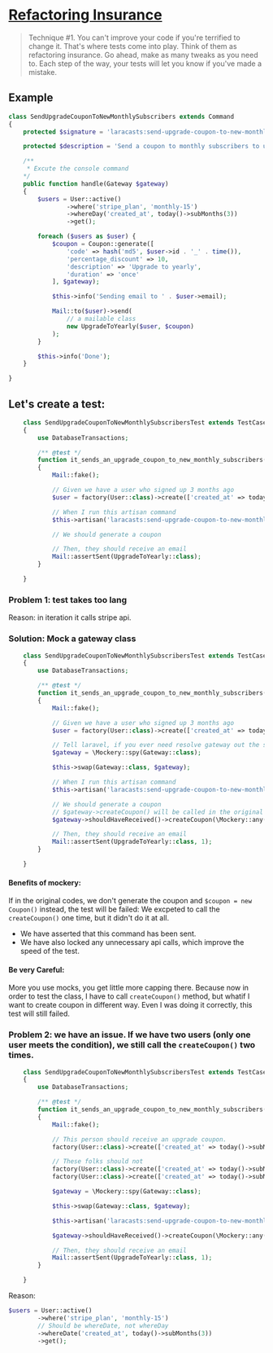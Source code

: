 # [Refactoring Insurance](https://laracasts.com/series/ten-techniques-for-cleaner-code/episodes/1)

> Technique #1. You can't improve your code if you're terrified to change it. That's where tests come into play. Think of them as refactoring insurance. Go ahead, make as many tweaks as you need to. Each step of the way, your tests will let you know if you've made a mistake.

## Example

```php
class SendUpgradeCouponToNewMonthlySubscribers extends Command
{
    protected $signature = 'laracasts:send-upgrade-coupon-to-new-monthly-subscribers';

    protected $description = 'Send a coupon to monthly subscribers to upgrade.';

    /**
     * Excute the console command
    */
    public function handle(Gateway $gateway)
    {
        $users = User::active()
                ->where('stripe_plan', 'monthly-15')
                ->whereDay('created_at', today()->subMonths(3))
                ->get();

        foreach ($users as $user) {
            $coupon = Coupon::generate([
                'code' => hash('md5', $user->id . '_' . time()),
                'percentage_discount' => 10,
                'description' => 'Upgrade to yearly',
                'duration' => 'once'
            ], $gateway);

            $this->info('Sending email to ' . $user->email);

            Mail::to($user)->send(
                // a mailable class
                new UpgradeToYearly($user, $coupon)
            );
        }

        $this->info('Done'); 
    }

}
```

## Let's create a test:

```php
    class SendUpgradeCouponToNewMonthlySubscribersTest extends TestCase
    {
        use DatabaseTransactions;

        /** @test */
        function it_sends_an_upgrade_coupon_to_new_monthly_subscribers()
        {
            Mail::fake();

            // Given we have a user who signed up 3 months ago
            $user = factory(User::class)->create(['created_at' => today()->subMonths(3)]);

            // When I run this artisan command
            $this->artisan('laracasts:send-upgrade-coupon-to-new-monthly-subscribers');

            // We should generate a coupon

            // Then, they should receive an email
            Mail::assertSent(UpgradeToYearly::class);
        }

    }
```

### Problem 1: test takes too lang

Reason: in iteration it calls stripe api.

### Solution: Mock a gateway class

```php
    class SendUpgradeCouponToNewMonthlySubscribersTest extends TestCase
    {
        use DatabaseTransactions;

        /** @test */
        function it_sends_an_upgrade_coupon_to_new_monthly_subscribers()
        {
            Mail::fake();

            // Given we have a user who signed up 3 months ago
            $user = factory(User::class)->create(['created_at' => today()->subMonths(3)]);

            // Tell laravel, if you ever need resolve gateway out the service container, I don't wanna you instantiate the gateway class directly, instead, i wanna send through the mockery spy. 
            $gateway = \Mockery::spy(Gateway::class);

            $this->swap(Gateway::class, $gateway);

            // When I run this artisan command
            $this->artisan('laracasts:send-upgrade-coupon-to-new-monthly-subscribers');

            // We should generate a coupon
            // $gateway->createCoupon() will be called in the original iteration.
            $gateway->shouldHaveReceived()->createCoupon(\Mockery::any());

            // Then, they should receive an email
            Mail::assertSent(UpgradeToYearly::class, 1);
        }

    }
```

#### Benefits of mockery:

If in the original codes, we don't generate the coupon and ```$coupon = new Coupon()``` instead, the test will be failed: We excpeted to call the ```createCoupon()``` one time, but it didn't do it at all.

- We have asserted that this command has been sent.
- We have also locked any unnecessary api calls, which improve the speed of the test.

#### Be very Careful:
More you use mocks, you get little more capping there. Because now in order to test the class, I have to call ```createCoupon()``` method, but whatif I want to create coupon in different way. Even I was doing it correctly, this test will still failed.


### Problem 2: we have an issue. If we have two users (only one user meets the condition), we still call the ```createCoupon()``` two times.

```php
    class SendUpgradeCouponToNewMonthlySubscribersTest extends TestCase
    {
        use DatabaseTransactions;

        /** @test */
        function it_sends_an_upgrade_coupon_to_new_monthly_subscribers()
        {
            Mail::fake();

            // This person should receive an upgrade coupon.
            factory(User::class)->create(['created_at' => today()->subMonths(3)]);

            // These folks should not
            factory(User::class)->create(['created_at' => today()->subMonths()]);
            factory(User::class)->create(['created_at' => today()->subMonths(3), 'stripe_plan' => 'yearly']);

            $gateway = \Mockery::spy(Gateway::class);

            $this->swap(Gateway::class, $gateway);

            $this->artisan('laracasts:send-upgrade-coupon-to-new-monthly-subscribers');

            $gateway->shouldHaveReceived()->createCoupon(\Mockery::any())->once();

            // Then, they should receive an email
            Mail::assertSent(UpgradeToYearly::class, 1);
        }

    }
```

Reason: 

```php
$users = User::active()
        ->where('stripe_plan', 'monthly-15')
        // Should be whereDate, not whereDay
        ->whereDate('created_at', today()->subMonths(3))
        ->get();
```